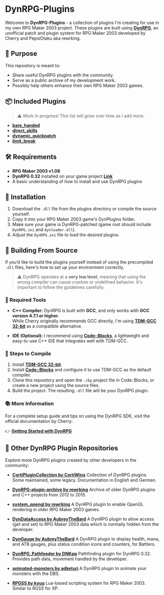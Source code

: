 # DynRPG-Plugins

Welcome to **DynRPG-Plugins** - a collection of plugins I'm creating for use in my own RPG Maker 2003 project. These plugins are built using **[DynRPG](https://rpg-maker.cherrytree.at/dynrpg/index.html)**, an unofficial patch and plugin system for RPG Maker 2003 developed by Cherry and PepsiOtaku aka rewrking.

## 🚀 Purpose

This repository is meant to:

- Share useful DynRPG plugins with the community.
- Serve as a public archive of my development work.
- Possibly help others enhance their own RPG Maker 2003 games.

## 📦 Included Plugins

> ⚠️ Work in progress! This list will grow over time as I add more.

- **[bare_handed](https://github.com/MoVehrs/DynRPG-Plugins/tree/main/bare_handed)**
- **[direct_skills](https://github.com/MoVehrs/DynRPG-Plugins/tree/main/direct_skills)**
- **[dynamic_quickpatch](https://github.com/MoVehrs/DynRPG-Plugins/tree/main/dynamic_quickpatch)**
- **[limit_break](https://github.com/MoVehrs/DynRPG-Plugins/tree/main/limit_break)**

## 🛠 Requirements

- **RPG Maker 2003 v1.08**
- **DynRPG 0.32** installed on your game project **[Link](https://github.com/rewrking/DynRPG)**
- A basic understanding of how to install and use DynRPG plugins

## 📁 Installation

1. Download the `.dll` file from the plugins directory or compile the source yourself.
2. Copy it into your RPG Maker 2003 game's DynPlugins folder.
3. Make sure your game is DynRPG-patched (game root should include `DynRPG.ini` and `dynloader.dll`).
4. Adjust the `DynRPG.ini` file to load the desired plugins. 

## 🧪 Building From Source

If you’d like to build the plugins yourself instead of using the precompiled `.dll` files, here's how to set up your environment correctly.

> ⚠️ DynRPG operates at a **very low level**, meaning that using the wrong compiler can cause crashes or undefined behavior. It's important to follow the guidelines carefully.

### 🧰 Required Tools

- **C++ Compiler:** DynRPG is built with **GCC**, and only works with **GCC version 4.7.1 or higher**.  
  While Cherry originally recommends GCC directly, I'm using **[TDM-GCC 32-bit](https://jmeubank.github.io/tdm-gcc/download/)** as a compatible alternative.

- **IDE (Optional):** I recommend using **[Code::Blocks](https://www.codeblocks.org/)**, a lightweight and easy-to-use C++ IDE that integrates well with TDM-GCC.

### 🧵 Steps to Compile

1. Install **[TDM-GCC 32-bit](https://jmeubank.github.io/tdm-gcc/download/)**.
2. Install **[Code::Blocks](https://www.codeblocks.org/)** and configure it to use TDM-GCC as the default compiler.
3. Clone this repository and open the `.cbp` project file in Code::Blocks, or create a new project using the source files.
4. Build the project. The resulting `.dll` file will be your DynRPG plugin.

### 📚 More Information

For a complete setup guide and tips on using the DynRPG SDK, visit the official documentation by Cherry:

👉 **[Getting Started with DynRPG](https://rpg-maker.cherrytree.at/dynrpg/getting_started.html)**

## 🧩 Other DynRPG Plugin Repositories

Explore more DynRPG plugins created by other developers in the community:

- **[CortiPluginCollection by CortiWins](https://github.com/CortiWins/CortiPluginCollection/tree/main)**
  Collection of DynRPG plugins. Some maintained, some legacy. Documentation in English and German.
  
- **[DynRPG-plugin-archive by rewrking](https://github.com/rewrking/DynRPG-plugin-archive)**
  Archive of older DynRPG plugins and C++ projects from 2012 to 2015.

- **[system_opengl by rewrking](https://github.com/rewrking/DynRPG-system-opengl)**
  A DynRPG plugin to enable OpenGL rendering in older RPG Maker 2003 games.

- **[DynDataAccess by AubreyTheBard](https://github.com/AubreyTheBard/DynDataAccess)**
  A DynRPG plugin to allow access (get and set) to RPG Maker 2003 data which is normally hidden from the developer.

- **[DynGauge by AubreyTheBard](https://github.com/AubreyTheBard/DynGauge)**
  A DynRPG plugin to display health, mana, and ATB gauges, plus status condition icons and counters, for Battlers.
  
- **[DynRPG_Pathfeeder by DNKpp](https://github.com/DNKpp/DynRPG_Pathfeeder)**
  Pathfinding plugin for DynRPG 0.32. Provides path data, movement handled by the developer.

- **[animated-monsters by adketuri](https://github.com/adketuri/animated-monsters)**
  A DynRPG plugin to animate your monsters with the DBS.
  
- **[RPGSS by kyuu](https://github.com/kyuu/dynrpg-rpgss)**
  Lua-based scripting system for RPG Maker 2003. Similar to RGSS for XP.
  
